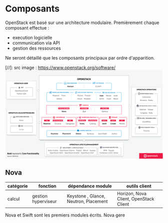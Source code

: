 # Composants

OpenStack est basé sur une architecture modulaire.
Premièrement chaque composant effectue :
- execution logicielle
- communication via API
- gestion des ressources



Ne seront détaillé que les composants principaux par ordre d'apparition. 


[//]: src image : https://www.openstack.org/software/
![title](assets/modules.svg)



## Nova
|catégorie  		| fonction				| dépendance module 					| outils client 						|
|---				|---					|---									|----									|
|calcul				| gestion hyperviseur 	| Keystone , Glance, Neutron, Placement | Horizon, Nova Client, OpenStack Client| 

Nova et Swift sont les premiers modules écrits. Nova gere  
